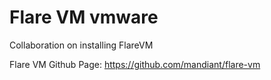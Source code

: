 # Flare VM vmware

Collaboration on installing FlareVM


Flare VM Github Page: 
https://github.com/mandiant/flare-vm
